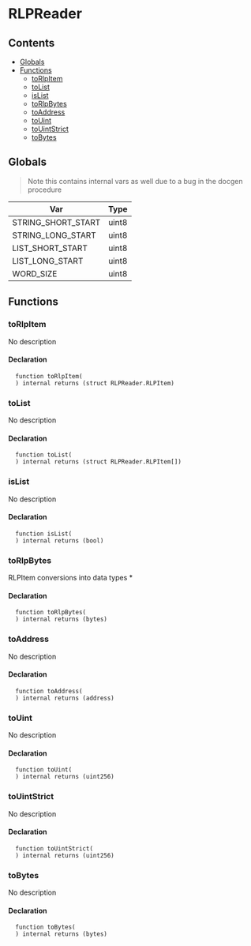 # RLPReader





## Contents
<!-- START doctoc generated TOC please keep comment here to allow auto update -->
<!-- DON'T EDIT THIS SECTION, INSTEAD RE-RUN doctoc TO UPDATE -->

- [Globals](#globals)
- [Functions](#functions)
  - [toRlpItem](#torlpitem)
  - [toList](#tolist)
  - [isList](#islist)
  - [toRlpBytes](#torlpbytes)
  - [toAddress](#toaddress)
  - [toUint](#touint)
  - [toUintStrict](#touintstrict)
  - [toBytes](#tobytes)

<!-- END doctoc generated TOC please keep comment here to allow auto update -->

## Globals

> Note this contains internal vars as well due to a bug in the docgen procedure

| Var | Type |
| --- | :---: |
| STRING_SHORT_START | uint8 |
| STRING_LONG_START | uint8 |
| LIST_SHORT_START | uint8 |
| LIST_LONG_START | uint8 |
| WORD_SIZE | uint8 |



## Functions

### toRlpItem
No description


#### Declaration
```solidity
  function toRlpItem(
  ) internal returns (struct RLPReader.RLPItem)
```



### toList
No description


#### Declaration
```solidity
  function toList(
  ) internal returns (struct RLPReader.RLPItem[])
```



### isList
No description


#### Declaration
```solidity
  function isList(
  ) internal returns (bool)
```



### toRlpBytes
RLPItem conversions into data types *


#### Declaration
```solidity
  function toRlpBytes(
  ) internal returns (bytes)
```



### toAddress
No description


#### Declaration
```solidity
  function toAddress(
  ) internal returns (address)
```



### toUint
No description


#### Declaration
```solidity
  function toUint(
  ) internal returns (uint256)
```



### toUintStrict
No description


#### Declaration
```solidity
  function toUintStrict(
  ) internal returns (uint256)
```



### toBytes
No description


#### Declaration
```solidity
  function toBytes(
  ) internal returns (bytes)
```





